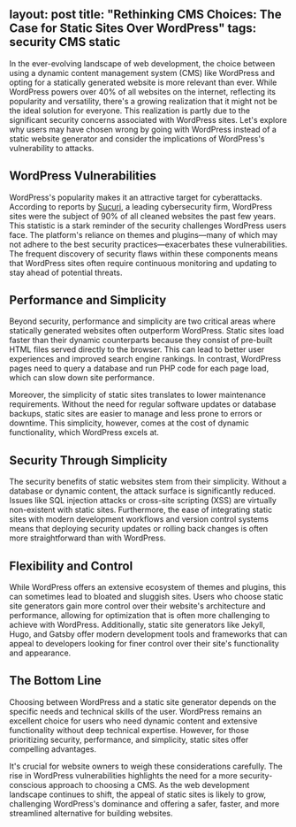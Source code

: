 layout: post
title: "Rethinking CMS Choices: The Case for Static Sites Over WordPress"
tags: security CMS static 
---

In the ever-evolving landscape of web development, the choice between using a dynamic content management system (CMS) like WordPress and opting for a statically generated website is more relevant than ever. While WordPress powers over 40% of all websites on the internet, reflecting its popularity and versatility, there's a growing realization that it might not be the ideal solution for everyone. This realization is partly due to the significant security concerns associated with WordPress sites. Let's explore why users may have chosen wrong by going with WordPress instead of a static website generator and consider the implications of WordPress's vulnerability to attacks.

## WordPress Vulnerabilities

WordPress's popularity makes it an attractive target for cyberattacks. According to reports by [Sucuri](https://sucuri.net/reports/), a leading cybersecurity firm, WordPress sites were the subject of 90% of all cleaned websites the past few years. This statistic is a stark reminder of the security challenges WordPress users face. The platform's reliance on themes and plugins—many of which may not adhere to the best security practices—exacerbates these vulnerabilities. The frequent discovery of security flaws within these components means that WordPress sites often require continuous monitoring and updating to stay ahead of potential threats.

## Performance and Simplicity

Beyond security, performance and simplicity are two critical areas where statically generated websites often outperform WordPress. Static sites load faster than their dynamic counterparts because they consist of pre-built HTML files served directly to the browser. This can lead to better user experiences and improved search engine rankings. In contrast, WordPress pages need to query a database and run PHP code for each page load, which can slow down site performance.

Moreover, the simplicity of static sites translates to lower maintenance requirements. Without the need for regular software updates or database backups, static sites are easier to manage and less prone to errors or downtime. This simplicity, however, comes at the cost of dynamic functionality, which WordPress excels at.

## Security Through Simplicity

The security benefits of static websites stem from their simplicity. Without a database or dynamic content, the attack surface is significantly reduced. Issues like SQL injection attacks or cross-site scripting (XSS) are virtually non-existent with static sites. Furthermore, the ease of integrating static sites with modern development workflows and version control systems means that deploying security updates or rolling back changes is often more straightforward than with WordPress.

## Flexibility and Control

While WordPress offers an extensive ecosystem of themes and plugins, this can sometimes lead to bloated and sluggish sites. Users who choose static site generators gain more control over their website's architecture and performance, allowing for optimization that is often more challenging to achieve with WordPress. Additionally, static site generators like Jekyll, Hugo, and Gatsby offer modern development tools and frameworks that can appeal to developers looking for finer control over their site's functionality and appearance.

## The Bottom Line

Choosing between WordPress and a static site generator depends on the specific needs and technical skills of the user. WordPress remains an excellent choice for users who need dynamic content and extensive functionality without deep technical expertise. However, for those prioritizing security, performance, and simplicity, static sites offer compelling advantages.

It's crucial for website owners to weigh these considerations carefully. The rise in WordPress vulnerabilities highlights the need for a more security-conscious approach to choosing a CMS. As the web development landscape continues to shift, the appeal of static sites is likely to grow, challenging WordPress's dominance and offering a safer, faster, and more streamlined alternative for building websites.